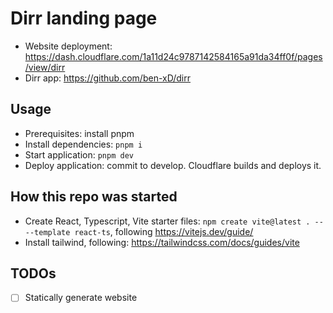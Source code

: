 # Dirr landing page

- Website deployment: https://dash.cloudflare.com/1a11d24c9787142584165a91da34ff0f/pages/view/dirr 
- Dirr app: https://github.com/ben-xD/dirr

## Usage

- Prerequisites: install pnpm
- Install dependencies: `pnpm i`
- Start application: `pnpm dev`
- Deploy application: commit to develop. Cloudflare builds and deploys it.

## How this repo was started
- Create React, Typescript, Vite starter files: `npm create vite@latest . -- --template react-ts`, following https://vitejs.dev/guide/
- Install tailwind, following: https://tailwindcss.com/docs/guides/vite

## TODOs

- [ ] Statically generate website

